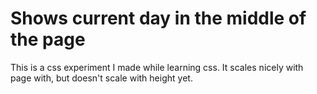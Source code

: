 # Shows current day in the middle of the page
This is a css experiment I made while learning css. It scales nicely with page with, but doesn't scale with height yet.
